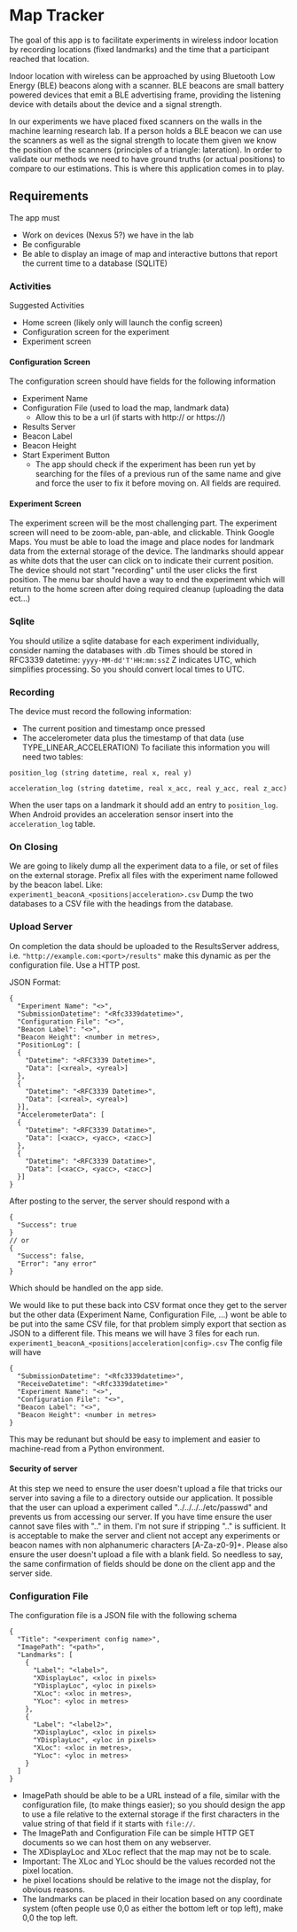 # Map Tracker
The goal of this app is to facilitate experiments in wireless indoor location by recording locations (fixed landmarks) and the time that a participant reached that location.

Indoor location with wireless can be approached by using Bluetooth Low Energy (BLE) beacons along with a scanner.
BLE beacons are small battery powered devices that emit a BLE advertising frame, providing the listening device with details about the device and a signal strength.

In our experiments we have placed fixed scanners on the walls in the machine learning research lab.
If a person holds a BLE beacon we can use the scanners as well as the signal strength to locate them given we know the position of the scanners (principles of a triangle: lateration).
In order to validate our methods we need to have ground truths (or actual positions) to compare to our estimations.
This is where this application comes in to play.

## Requirements
The app must
  - Work on devices (Nexus 5?) we have in the lab
  - Be configurable
  - Be able to display an image of map and interactive buttons that report the current time to a database (SQLITE)

### Activities
Suggested Activities
- Home screen (likely only will launch the config screen)
- Configuration screen for the experiment
- Experiment screen

#### Configuration Screen
The configuration screen should have fields for the following information
- Experiment Name
- Configuration File (used to load the map, landmark data)
  - Allow this to be a url (if starts with http:// or https://)
- Results Server
- Beacon Label
- Beacon Height
- Start Experiment Button 
  - The app should check if the experiment has been run yet by searching for the files of a previous run of the same name and give and force the user to fix it before moving on.
All fields are required.

#### Experiment Screen
The experiment screen will be the most challenging part.
The experiment screen will need to be zoom-able, pan-able, and clickable.
Think Google Maps.
You must be able to load the image and place nodes for landmark data from the external storage of the device.
The landmarks should appear as white dots that the user can click on to indicate their current position.
The device should not start "recording" until the user clicks the first position.
The menu bar should have a way to end the experiment which will return to the home screen after doing required cleanup (uploading the data ect...)

### Sqlite
You should utilize a sqlite database for each experiment individually, consider naming the databases with <experiment>.db
Times should be stored in RFC3339 datetime: `yyyy-MM-dd'T'HH:mm:ssZ` Z indicates UTC, which simplifies processing. So you should convert local times to UTC.

### Recording
The device must record the following information:
- The current position and timestamp once pressed
- The accelerometer data plus the timestamp of that data (use TYPE_LINEAR_ACCELERATION)
To faciliate this information you will need two tables:

`position_log (string datetime, real x, real y)`

`acceleration_log (string datetime, real x_acc, real y_acc, real z_acc)`

When the user taps on a landmark it should add an entry to `position_log`. When Android provides an acceleration sensor insert into the `acceleration_log` table.
### On Closing
We are going to likely dump all the experiment data to a file, or set of files on the external storage.
Prefix all files with the experiment name followed by the beacon label.
Like: `experiment1_beaconA_<positions|acceleration>.csv`
Dump the two databases to a CSV file with the headings from the database.

### Upload Server
On completion the data should be uploaded to the ResultsServer address, i.e. `"http://example.com:<port>/results"` make this dynamic as per the configuration file. Use a HTTP post.

JSON Format:
```
{
  "Experiment Name": "<>",
  "SubmissionDatetime": "<Rfc3339datetime>",
  "Configuration File": "<>",
  "Beacon Label": "<>",
  "Beacon Height": <number in metres>,
  "PositionLog": [
  {
    "Datetime": "<RFC3339 Datetime>",
    "Data": [<xreal>, <yreal>]
  },
  {
    "Datetime": "<RFC3339 Datetime>",
    "Data": [<xreal>, <yreal>]
  }],
  "AccelerometerData": [
  {
    "Datetime": "<RFC3339 Datatime>",
    "Data": [<xacc>, <yacc>, <zacc>]
  },
  {
    "Datetime": "<RFC3339 Datatime>",
    "Data": [<xacc>, <yacc>, <zacc>]
  }]
}
```

After posting to the server, the server should respond with a 

```
{
  "Success": true
}
// or
{
  "Success": false,
  "Error": "any error"
}
```

Which should be handled on the app side.

We would like to put these back into CSV format once they get to the server but the other data (Experiment Name, Configuration File, ...) wont be able to be put into the same CSV file, for that problem simply export that section as JSON to a different file. 
This means we will have 3 files for each run.
`experiment1_beaconA_<positions|acceleration|config>.csv`
The config file will have
```
{
  "SubmissionDatetime": "<Rfc3339datetime>",
  "ReceiveDatetime": "<Rfc3339datetime>"
  "Experiment Name": "<>",
  "Configuration File": "<>",
  "Beacon Label": "<>",
  "Beacon Height": <number in metres>
}
```

This may be redunant but should be easy to implement and easier to machine-read from a Python environment.

#### Security of server
At this step we need to ensure the user doesn't upload a file that tricks our server into saving a file to a directory outside our application. 
It possible that the user can upload a experiment called "../../../../etc/passwd" and prevents us from accessing our server.
If you have time ensure the user cannot save files with ".." in them.
I'm not sure if stripping ".." is sufficient.
It is acceptable to make the server and client not accept any experiments or beacon names with non alphanumeric characters [A-Za-z0-9]+.
Please also ensure the user doesn't upload a file with a blank field.
So needless to say, the same confirmation of fields should be done on the client app and the server side.

### Configuration File
The configuration file is a JSON file with the following schema

```
{
  "Title": "<experiment config name>",
  "ImagePath": "<path>",
  "Landmarks": [
    {
      "Label": "<label>",
      "XDisplayLoc", <xloc in pixels>
      "YDisplayLoc", <yloc in pixels>
      "XLoc": <xloc in metres>,
      "YLoc": <yloc in metres>
    },
    {
      "Label": "<label2>",
      "XDisplayLoc", <xloc in pixels>
      "YDisplayLoc", <yloc in pixels>
      "XLoc": <xloc in metres>,
      "YLoc": <yloc in metres>
    }
  ]
}
```

- ImagePath should be able to be a URL instead of a file, similar with the configuration file, (to make things easier);
so you should design the app to use a file relative to the external storage if the first characters in the value string of that field if it starts with `file://`.
- The ImagePath and Configuration File can be simple HTTP GET documents so we can host them on any webserver.
- The XDisplayLoc and XLoc reflect that the map may not be to scale. 
- Important: The XLoc and YLoc should be the values recorded not the pixel location.
- he pixel locations should be relative to the image not the display, for obvious reasons.
- The landmarks can be placed in their location based on any coordinate system (often people use 0,0 as either the bottom left or top left), make 0,0 the top left.
